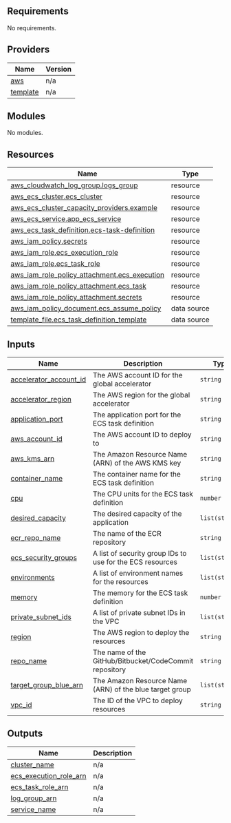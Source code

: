 ## Requirements

No requirements.

## Providers

| Name | Version |
|------|---------|
| <a name="provider_aws"></a> [aws](#provider\_aws) | n/a |
| <a name="provider_template"></a> [template](#provider\_template) | n/a |

## Modules

No modules.

## Resources

| Name | Type |
|------|------|
| [aws_cloudwatch_log_group.logs_group](https://registry.terraform.io/providers/hashicorp/aws/latest/docs/resources/cloudwatch_log_group) | resource |
| [aws_ecs_cluster.ecs_cluster](https://registry.terraform.io/providers/hashicorp/aws/latest/docs/resources/ecs_cluster) | resource |
| [aws_ecs_cluster_capacity_providers.example](https://registry.terraform.io/providers/hashicorp/aws/latest/docs/resources/ecs_cluster_capacity_providers) | resource |
| [aws_ecs_service.app_ecs_service](https://registry.terraform.io/providers/hashicorp/aws/latest/docs/resources/ecs_service) | resource |
| [aws_ecs_task_definition.ecs-task-definition](https://registry.terraform.io/providers/hashicorp/aws/latest/docs/resources/ecs_task_definition) | resource |
| [aws_iam_policy.secrets](https://registry.terraform.io/providers/hashicorp/aws/latest/docs/resources/iam_policy) | resource |
| [aws_iam_role.ecs_execution_role](https://registry.terraform.io/providers/hashicorp/aws/latest/docs/resources/iam_role) | resource |
| [aws_iam_role.ecs_task_role](https://registry.terraform.io/providers/hashicorp/aws/latest/docs/resources/iam_role) | resource |
| [aws_iam_role_policy_attachment.ecs_execution](https://registry.terraform.io/providers/hashicorp/aws/latest/docs/resources/iam_role_policy_attachment) | resource |
| [aws_iam_role_policy_attachment.ecs_task](https://registry.terraform.io/providers/hashicorp/aws/latest/docs/resources/iam_role_policy_attachment) | resource |
| [aws_iam_role_policy_attachment.secrets](https://registry.terraform.io/providers/hashicorp/aws/latest/docs/resources/iam_role_policy_attachment) | resource |
| [aws_iam_policy_document.ecs_assume_policy](https://registry.terraform.io/providers/hashicorp/aws/latest/docs/data-sources/iam_policy_document) | data source |
| [template_file.ecs_task_definition_template](https://registry.terraform.io/providers/hashicorp/template/latest/docs/data-sources/file) | data source |

## Inputs

| Name | Description | Type | Default | Required |
|------|-------------|------|---------|:--------:|
| <a name="input_accelerator_account_id"></a> [accelerator\_account\_id](#input\_accelerator\_account\_id) | The AWS account ID for the global accelerator | `string` | n/a | yes |
| <a name="input_accelerator_region"></a> [accelerator\_region](#input\_accelerator\_region) | The AWS region for the global accelerator | `string` | n/a | yes |
| <a name="input_application_port"></a> [application\_port](#input\_application\_port) | The application port for the ECS task definition | `string` | n/a | yes |
| <a name="input_aws_account_id"></a> [aws\_account\_id](#input\_aws\_account\_id) | The AWS account ID to deploy to | `string` | n/a | yes |
| <a name="input_aws_kms_arn"></a> [aws\_kms\_arn](#input\_aws\_kms\_arn) | The Amazon Resource Name (ARN) of the AWS KMS key | `string` | n/a | yes |
| <a name="input_container_name"></a> [container\_name](#input\_container\_name) | The container name for the ECS task definition | `string` | n/a | yes |
| <a name="input_cpu"></a> [cpu](#input\_cpu) | The CPU units for the ECS task definition | `number` | n/a | yes |
| <a name="input_desired_capacity"></a> [desired\_capacity](#input\_desired\_capacity) | The desired capacity of the application | `list(string)` | n/a | yes |
| <a name="input_ecr_repo_name"></a> [ecr\_repo\_name](#input\_ecr\_repo\_name) | The name of the ECR repository | `string` | n/a | yes |
| <a name="input_ecs_security_groups"></a> [ecs\_security\_groups](#input\_ecs\_security\_groups) | A list of security group IDs to use for the ECS resources | `list(string)` | n/a | yes |
| <a name="input_environments"></a> [environments](#input\_environments) | A list of environment names for the resources | `list(string)` | n/a | yes |
| <a name="input_memory"></a> [memory](#input\_memory) | The memory for the ECS task definition | `number` | n/a | yes |
| <a name="input_private_subnet_ids"></a> [private\_subnet\_ids](#input\_private\_subnet\_ids) | A list of private subnet IDs in the VPC | `list(string)` | n/a | yes |
| <a name="input_region"></a> [region](#input\_region) | The AWS region to deploy the resources | `string` | n/a | yes |
| <a name="input_repo_name"></a> [repo\_name](#input\_repo\_name) | The name of the GitHub/Bitbucket/CodeCommit repository | `string` | n/a | yes |
| <a name="input_target_group_blue_arn"></a> [target\_group\_blue\_arn](#input\_target\_group\_blue\_arn) | The Amazon Resource Name (ARN) of the blue target group | `list(string)` | n/a | yes |
| <a name="input_vpc_id"></a> [vpc\_id](#input\_vpc\_id) | The ID of the VPC to deploy resources | `string` | n/a | yes |

## Outputs

| Name | Description |
|------|-------------|
| <a name="output_cluster_name"></a> [cluster\_name](#output\_cluster\_name) | n/a |
| <a name="output_ecs_execution_role_arn"></a> [ecs\_execution\_role\_arn](#output\_ecs\_execution\_role\_arn) | n/a |
| <a name="output_ecs_task_role_arn"></a> [ecs\_task\_role\_arn](#output\_ecs\_task\_role\_arn) | n/a |
| <a name="output_log_group_arn"></a> [log\_group\_arn](#output\_log\_group\_arn) | n/a |
| <a name="output_service_name"></a> [service\_name](#output\_service\_name) | n/a |

